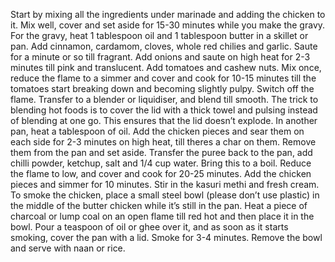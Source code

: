 Start by mixing all the ingredients under marinade and adding the chicken to it. Mix well, cover and set aside for 15-30 minutes while you make the gravy.
For the gravy, heat 1 tablespoon oil and 1 tablespoon butter in a skillet or pan. Add cinnamon, cardamom, cloves, whole red chilies and garlic. Saute for a minute or so till fragrant. Add onions and saute on high heat for 2-3 minutes till pink and translucent. Add tomatoes and cashew nuts. Mix once, reduce the flame to a simmer and cover and cook for 10-15 minutes till the tomatoes start breaking down and becoming slightly pulpy.
Switch off the flame. Transfer to a blender or liquidiser, and blend till smooth. The trick to blending hot foods is to cover the lid with a thick towel and pulsing instead of blending at one go. This ensures that the lid doesn’t explode.
In another pan, heat a tablespoon of oil. Add the chicken pieces and sear them on each side for 2-3 minutes on high heat, till theres a char on them. Remove them from the pan and set aside.
Transfer the puree back to the pan, add chilli powder, ketchup, salt and 1/4 cup water. Bring this to a boil. Reduce the flame to low, and cover and cook for 20-25 minutes. Add the chicken pieces and simmer for 10 minutes.
Stir in the kasuri methi and fresh cream.
To smoke the chicken, place a small steel bowl (please don’t use plastic) in the middle of the butter chicken while it’s still in the pan. Heat a piece of charcoal or lump coal on an open flame till red hot and then place it in the bowl. Pour a teaspoon of oil or ghee over it, and as soon as it starts smoking, cover the pan with a lid. Smoke for 3-4 minutes. Remove the bowl and serve with naan or rice.